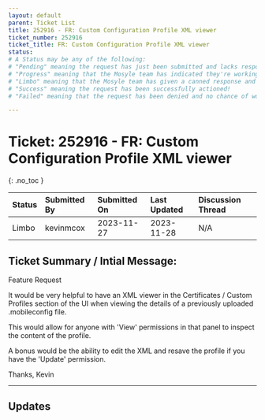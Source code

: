 ```yaml
---
layout: default
parent: Ticket List
title: 252916 - FR: Custom Configuration Profile XML viewer
ticket_number: 252916
ticket_title: FR: Custom Configuration Profile XML viewer
status: 
# A Status may be any of the following:
# "Pending" meaning the request has just been submitted and lacks response.
# "Progress" meaning that the Mosyle team has indicated they're working on it.
# "Limbo" meaning that the Mosyle team has given a canned response and the request has been closed without much of a followup.
# "Success" meaning the request has been successfully actioned!
# "Failed" meaning that the request has been denied and no chance of working on it 😔

---
```


# Ticket: 252916 - FR: Custom Configuration Profile XML viewer
{: .no_toc }
  
| Status | Submitted By | Submitted On | Last Updated | Discussion Thread |
|:---|:---|:---|:---|:---|
| Limbo | kevinmcox | 2023-11-27 | 2023-11-28 | N/A |

## Ticket Summary / Intial Message:

Feature Request

It would be very helpful to have an XML viewer in the Certificates / Custom Profiles section of the UI when viewing the details of a previously uploaded .mobileconfig file.

This would allow for anyone with 'View' permissions in that panel to inspect the content of the profile.

A bonus would be the ability to edit the XML and resave the profile if you have the 'Update' permission.

Thanks,
Kevin

---

## Updates

<!-- 
Please do descending order for recency, oldest -> most recent
Replace line breaks with <br><br> tags

Quick template:

### Date YYYY-MM-DD

|From: | Mosyle Support |
|:---|:---|
|| *Paragraph 1<br><br>Paragraph 2<br><br>Paragraph 3<br><br>.* |

-->
